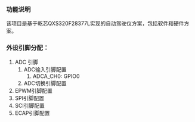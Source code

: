 ### 功能说明
该项目是基于乾芯QXS320F28377L实现的自动驾驶仪方案，包括软件和硬件方案。
### 外设引脚分配：
1. ADC 引脚
	1. ADC输入引脚配置
		1. ADCA_CH0: GPIO0
	2. ADC切换引脚配置
2. EPWM引脚配置
3. SPI引脚配置
4. SCI引脚配置
5. ECAP引脚配置
